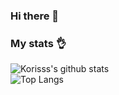 ### Hi there 👋

<!--
**Korisss/Korisss** is a ✨ _special_ ✨ repository because its `README.md` (this file) appears on your GitHub profile.

Here are some ideas to get you started:

- 🔭 I’m currently working on ...
- 🌱 I’m currently learning ...
- 👯 I’m looking to collaborate on ...
- 🤔 I’m looking for help with ...
- 💬 Ask me about ...
- 📫 How to reach me: ...
- 😄 Pronouns: ...
- ⚡ Fun fact: ...
-->

### My stats 👌

![Korisss's github stats](https://github-readme-stats.vercel.app/api?username=Korisss&show_icons=true&theme=tokyonight)
<br>
![Top Langs](https://github-readme-stats.vercel.app/api/top-langs/?username=Korisss&layout=compact&theme=tokyonight)
